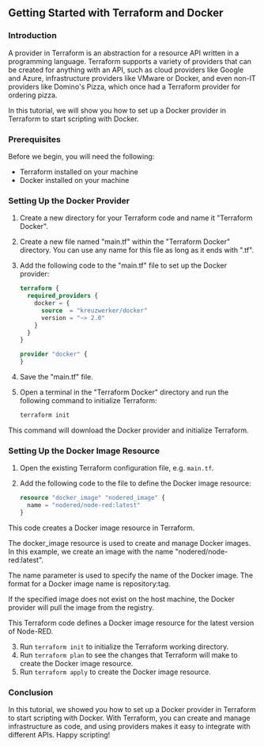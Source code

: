 ## Getting Started with Terraform and Docker

### Introduction

A provider in Terraform is an abstraction for a resource API written in a programming language. Terraform supports a variety of providers that can be created for anything with an API, such as cloud providers like Google and Azure, infrastructure providers like VMware or Docker, and even non-IT providers like Domino's Pizza, which once had a Terraform provider for ordering pizza.

In this tutorial, we will show you how to set up a Docker provider in Terraform to start scripting with Docker.

### Prerequisites

Before we begin, you will need the following:

- Terraform installed on your machine
- Docker installed on your machine

### Setting Up the Docker Provider

1. Create a new directory for your Terraform code and name it "Terraform Docker".
2. Create a new file named "main.tf" within the "Terraform Docker" directory. You can use any name for this file as long as it ends with ".tf".
3. Add the following code to the "main.tf" file to set up the Docker provider:

   ```terraform
   terraform {
     required_providers {
       docker = {
         source  = "kreuzwerker/docker"
         version = "~> 2.0"
       }
     }
   }

   provider "docker" {
   }

4. Save the "main.tf" file.
5. Open a terminal in the "Terraform Docker" directory and run the following command to initialize Terraform:
    ```bash
    terraform init
This command will download the Docker provider and initialize Terraform.

### Setting Up the Docker Image Resource

1. Open the existing Terraform configuration file, e.g. `main.tf`.
2. Add the following code to the file to define the Docker image resource:

    ```terraform
    resource "docker_image" "nodered_image" {
      name = "nodered/node-red:latest"
    }
    ```
This code creates a Docker image resource in Terraform.

The docker_image resource is used to create and manage Docker images. In this example, we create an image with the name "nodered/node-red:latest".

The name parameter is used to specify the name of the Docker image. The format for a Docker image name is repository:tag.

If the specified image does not exist on the host machine, the Docker provider will pull the image from the registry.

This Terraform code defines a Docker image resource for the latest version of Node-RED.

3. Run `terraform init` to initialize the Terraform working directory.
4. Run `terraform plan` to see the changes that Terraform will make to create the Docker image resource.
5. Run `terraform apply` to create the Docker image resource.

### Conclusion

In this tutorial, we showed you how to set up a Docker provider in Terraform to start scripting with Docker. With Terraform, you can create and manage infrastructure as code, and using providers makes it easy to integrate with different APIs. Happy scripting!


